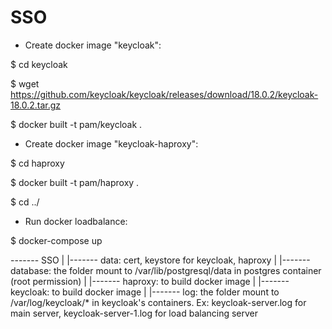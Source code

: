 # SSO
- Create docker image "keycloak":

$ cd keycloak

$ wget https://github.com/keycloak/keycloak/releases/download/18.0.2/keycloak-18.0.2.tar.gz

$ docker built -t pam/keycloak .

- Create docker image "keycloak-haproxy":

$ cd haproxy

$ docker built -t pam/haproxy .

$ cd ../
- Run docker loadbalance:

$ docker-compose up

------- SSO
    |
    |------- data: cert, keystore for keycloak, haproxy
    |
    |------- database: the folder mount to /var/lib/postgresql/data in postgres container (root permission)
    |
    |------- haproxy: to build docker image
    |
    |------- keycloak: to build docker image
    |
    |------- log: the folder mount to /var/log/keycloak/* in keycloak's containers. Ex: keycloak-server.log for main server, keycloak-server-1.log for load balancing server
